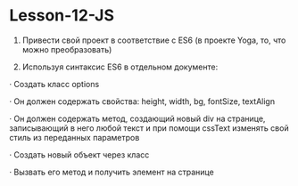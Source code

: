 # Lesson-12-JS

1) Привести свой проект в соответствие с ES6 (в проекте Yoga, то, что можно преобразовать)

2) Используя синтаксис ES6 в отдельном документе:

·        Создать класс options

·        Он должен содержать свойства: height, width, bg, fontSize, textAlign

·        Он должен содержать метод, создающий новый div на странице, записывающий в него любой текст и при помощи cssText изменять свой стиль из переданных параметров

·        Создать новый объект через класс

·        Вызвать его метод и получить элемент на странице

